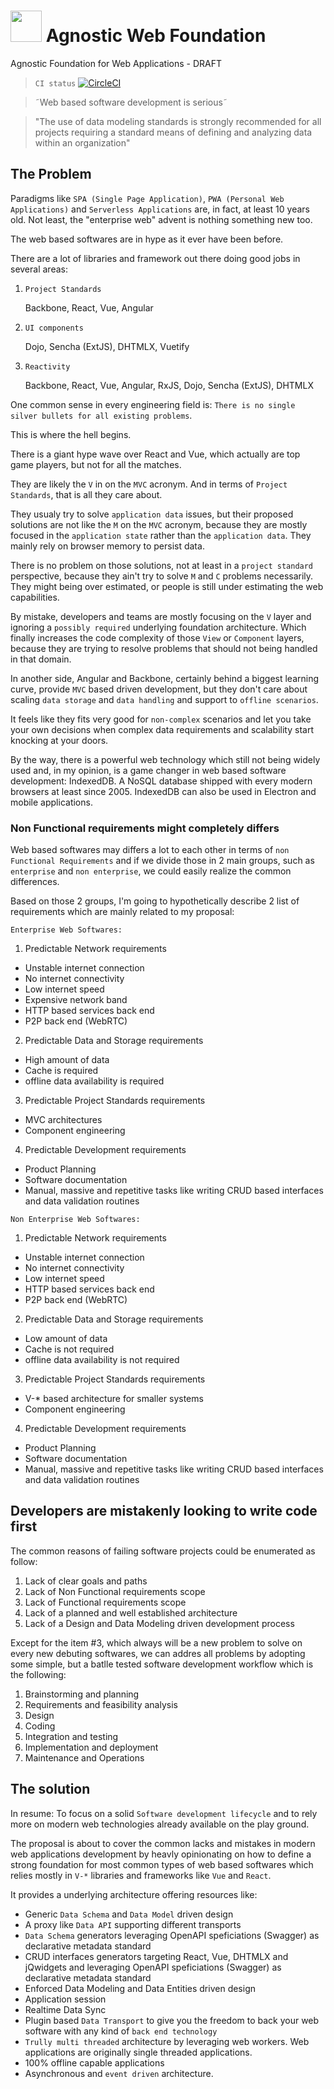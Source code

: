 #   <img src="https://avatars3.githubusercontent.com/u/14809007?s=280&v=4" width="50" />  Agnostic Web Foundation

Agnostic Foundation for Web Applications - DRAFT

> `CI status` [![CircleCI](https://circleci.com/gh/web2solutions/agnostic-web-foundation/tree/main.svg?style=svg&circle-token=fcfee86b26bbb793653443c248645b779aa3d80b)](https://circleci.com/gh/web2solutions/agnostic-web-foundation/tree/main)



> ˜Web based software development is serious˜

> "The use of data modeling standards is strongly recommended for all projects requiring a standard means of defining and analyzing data within an organization"


## The Problem

Paradigms like `SPA (Single Page Application)`, `PWA (Personal Web Applications)` and `Serverless Applications` are, in fact, at least 10 years old. Not least, the "enterprise web" advent is nothing something new too.


The web based softwares are in hype as it ever have been before. 

There are a lot of libraries and framework out there doing good jobs in several areas: 

1. `Project Standards`

    Backbone, React, Vue, Angular

2. `UI components`

    Dojo, Sencha (ExtJS), DHTMLX, Vuetify

3. `Reactivity`

    Backbone, React, Vue, Angular, RxJS, Dojo, Sencha (ExtJS), DHTMLX



One common sense in every engineering field is: `There is no single silver bullets for all existing problems`.

This is where the hell begins.

There is a giant hype wave over React and Vue, which actually are top game players, but not for all the matches.

They are likely the `V` in on the `MVC` acronym. And in terms of `Project Standards`, that is all they care about.

They usualy try to solve `application data` issues, but their proposed solutions are not like the `M` on the `MVC` acronym, because they are mostly focused in the `application state` rather than the `application data`. They mainly rely on browser memory to persist data.

There is no problem on those solutions, not at least in a `project standard` perspective, because they ain't try to solve `M` and `C` problems necessarily. They might being over estimated, or people is still under estimating the web capabilities.

By mistake, developers and teams are mostly focusing on the `V` layer and ignoring a `possibly required` underlying foundation architecture. Which finally increases the code complexity of those `View` or `Component` layers, because they are trying to resolve problems that should not being handled in that domain.

In another side, Angular and Backbone, certainly behind a biggest learning curve, provide `MVC` based driven development, but they don't care about scaling `data storage` and `data handling` and support to `offline scenarios`.

It feels like they fits very good for `non-complex` scenarios and let you take your own decisions when complex data requirements and scalability start knocking at your doors.

By the way, there is a powerful web technology which still not being widely used and, in my opinion, is a game changer in web based software development: IndexedDB. A NoSQL database shipped with every modern browsers at least since 2005. IndexedDB can also be used in Electron and mobile applications.


### Non Functional requirements might completely differs

Web based softwares may differs a lot to each other in terms of `non Functional Requirements` and if we divide those in 2 main groups, such as `enterprise` and `non enterprise`, we could easily realize the common differences.

Based on those 2 groups, I'm going to hypothetically describe 2 list of requirements which are mainly related to my proposal:


`Enterprise Web Softwares:`

1. Predictable Network requirements

- Unstable internet connection
- No internet connectivity
- Low internet speed
- Expensive network band
- HTTP based services back end
- P2P back end (WebRTC)

2. Predictable Data and Storage requirements

- High amount of data
- Cache is required
- offline data availability is required


3. Predictable Project Standards requirements

- MVC architectures
- Component engineering


4. Predictable Development requirements

- Product Planning
- Software documentation
- Manual, massive and repetitive tasks like writing CRUD based interfaces and data validation routines


`Non Enterprise Web Softwares:`

1. Predictable Network requirements

- Unstable internet connection
- No internet connectivity
- Low internet speed
- HTTP based services back end
- P2P back end (WebRTC)

2. Predictable Data and Storage requirements

- Low amount of data
- Cache is not required
- offline data availability is not required

3. Predictable Project Standards requirements

- V-\* based architecture for smaller systems
- Component engineering

4. Predictable Development requirements

- Product Planning
- Software documentation
- Manual, massive and repetitive tasks like writing CRUD based interfaces and data validation routines


## Developers are mistakenly looking to write code first

The common reasons of failing software projects could be enumerated as follow:

1. Lack of clear goals and paths
2. Lack of Non Functional requirements scope
3. Lack of Functional requirements scope
4. Lack of a planned and well established architecture
5. Lack of a Design and Data Modeling driven development process


Except for the item #3, which always will be a new problem to solve on every new debuting softwares, we can addres all problems by adopting some simple, but a batlle tested software development workflow which is the following:


1. Brainstorming and planning
2. Requirements and feasibility analysis
3. Design
4. Coding
5. Integration and testing
6. Implementation and deployment
7. Maintenance and Operations




## The solution

In resume: To focus on a solid `Software development lifecycle` and to rely more on modern web technologies already available on the play ground.

The proposal is about to cover the common lacks and mistakes in modern web applications development by heavly opinionating on how to define a strong foundation for most common types of web based softwares which relies mostly in `V-*` libraries and frameworks like `Vue` and `React`.

It provides a underlying architecture offering resources like:

- Generic `Data Schema` and `Data Model` driven design
- A proxy like `Data API` supporting different transports
- `Data Schema` generators leveraging OpenAPI speficiations (Swagger) as declarative metadata standard
- CRUD interfaces generators targeting React, Vue, DHTMLX and jQwidgets and leveraging OpenAPI speficiations (Swagger) as declarative metadata standard
- Enforced Data Modeling and Data Entities driven design
- Application session
- Realtime Data Sync
- Plugin based `Data Transport` to give you the freedom to back your web software with any kind of `back end technology`
- `Trully multi threaded` architecture by leveraging web workers. Web applications are originally single threaded applications.
- 100% offline capable applications
- Asynchronous and `event driven` architecture.

